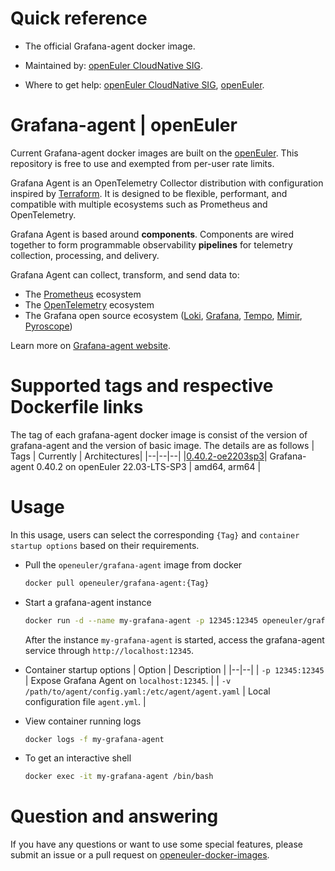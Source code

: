 # Quick reference

- The official Grafana-agent docker image.

- Maintained by: [openEuler CloudNative SIG](https://gitee.com/openeuler/cloudnative).

- Where to get help: [openEuler CloudNative SIG](https://gitee.com/openeuler/cloudnative), [openEuler](https://gitee.com/openeuler/community).
# Grafana-agent | openEuler
Current Grafana-agent docker images are built on the [openEuler](https://repo.openeuler.org/). This repository is free to use and exempted from per-user rate limits.

Grafana Agent is an OpenTelemetry Collector distribution with configuration inspired by [Terraform](https://www.terraform.io/). It is designed to be flexible, performant, and compatible with multiple ecosystems such as Prometheus and OpenTelemetry.

Grafana Agent is based around **components**. Components are wired together to form programmable observability **pipelines** for telemetry collection, processing, and delivery.

Grafana Agent can collect, transform, and send data to:

- The [Prometheus](https://prometheus.io/) ecosystem
- The [OpenTelemetry](https://opentelemetry.io/) ecosystem
- The Grafana open source ecosystem ([Loki](https://github.com/grafana/loki), [Grafana](https://github.com/grafana/grafana), [Tempo](https://github.com/grafana/tempo), [Mimir](https://github.com/grafana/mimir), [Pyroscope](https://github.com/grafana/pyroscope))

Learn more on [Grafana-agent website](https://grafana.com/docs/agent/latest/).

# Supported tags and respective Dockerfile links
The tag of each grafana-agent docker image is consist of the version of grafana-agent and the version of basic image. The details are as follows
| Tags | Currently |  Architectures|
|--|--|--|
|[0.40.2-oe2203sp3](https://gitee.com/openeuler/openeuler-docker-images/blob/master/grafana-agent/0.40.2/22.03-lts-sp3/Dockerfile)| Grafana-agent 0.40.2 on openEuler 22.03-LTS-SP3 | amd64, arm64 |
# Usage
In this usage, users can select the corresponding `{Tag}` and `container startup options` based on their requirements.

- Pull the `openeuler/grafana-agent` image from docker
	```bash
	docker pull openeuler/grafana-agent:{Tag}
	```
- Start a grafana-agent instance

	```bash
	docker run -d --name my-grafana-agent -p 12345:12345 openeuler/grafana-agent:{Tag}
	```
	After the instance `my-grafana-agent` is started, access the grafana-agent service through `http://localhost:12345`.
			
			
- Container startup options
	| Option | Description |
	|--|--|
	| `-p 12345:12345`	 | 	Expose Grafana Agent on `localhost:12345`. |
    | `-v /path/to/agent/config.yaml:/etc/agent/agent.yaml` | Local configuration file `agent.yml`. |

- View container running logs
	```bash
	docker logs -f my-grafana-agent
	```
- To get an interactive shell
	```bash
	docker exec -it my-grafana-agent /bin/bash
	```
# Question and answering
If you have any questions or want to use some special features, please submit an issue or a pull request on [openeuler-docker-images](https://gitee.com/openeuler/openeuler-docker-images).